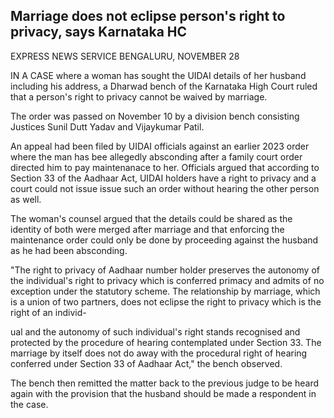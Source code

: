 ## Marriage does not eclipse person's right to privacy, says Karnataka HC

EXPRESS NEWS SERVICE BENGALURU, NOVEMBER 28

IN A CASE where a woman has sought the UIDAI details of her husband including his address, a Dharwad bench of the Karnataka High Court ruled that a person's right to privacy cannot be waived by marriage.

The order was passed on November 10 by a division bench consisting Justices Sunil Dutt Yadav and Vijaykumar Patil.

An appeal had been filed by UIDAI officials against an earlier 2023 order where the man has bee allegedly absconding after a family court order directed him to pay maintenanace to her. Officials argued that according to Section 33 of the Aadhaar Act, UIDAI holders have a right to privacy and a court could not issue issue such an order without hearing the other person as well.

The woman's counsel argued that the details could be shared as the identity of both were merged after marriage and that enforcing the maintenance order could only be done by proceeding against the husband as he had been absconding.

"The right to privacy of Aadhaar number holder preserves the autonomy of the individual's right to privacy which is conferred primacy and admits of no exception under the statutory scheme. The relationship by marriage, which is a union of two partners, does not eclipse the right to privacy which is the right of an individ-

ual and the autonomy of such individual's right stands recognised and protected by the procedure of hearing contemplated under Section 33. The marriage by itself does not do away with the procedural right of hearing conferred under Section 33 of Aadhaar Act," the bench observed.

The bench then remitted the matter back to the previous judge to be heard again with the provision that the husband should be made a respondent in the case.